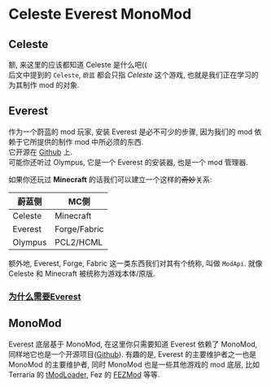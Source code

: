 # Celeste Everest MonoMod

## Celeste

额, 来这里的应该都知道 Celeste 是什么吧((  
后文中提到的 `Celeste`, `蔚蓝` 都会只指 *Celeste* 这个游戏, 也就是我们正在学习的为其制作 mod 的对象.

## Everest

作为一个蔚蓝的 mod 玩家, 安装 Everest 是必不可少的步骤, 因为我们的 mod 依赖于它所提供的制作 mod 中所必须的东西.  
它开源在 [Github](https://github.com/EverestAPI/Everest) 上.  
可能你还听过 Olympus, 它是一个 Everest 的安装器, 也是一个 mod 管理器.

<!--双波浪号删除线嵌在中文里在 mkdocs 中有解析问题... 所以只能使用 del 了-->
如果你还玩过 **Minecraft** 的话我们可以建立一个这样的<del>奇妙</del>关系:

|蔚蓝侧|MC侧|
|-|-|
|Celeste|Minecraft|
|Everest|Forge/Fabric|
|Olympus|PCL2/HCML|

额外地, Everest, Forge, Fabric 这一类东西我们对其有个统称, 叫做 `ModApi`. 就像 Celeste 和 Minecraft 被统称为游戏本体/原版.

### [为什么需要Everest](../extra_cmcc/cmcc/faq.md#what-does-everest-do)


## MonoMod

Everest 底层基于 MonoMod, 在这里你只需要知道 Everest 依赖了 MonoMod, 同样地它也是一个开源项目([Github](https://github.com/MonoMod/MonoMod)).
有趣的是, Everest 的主要维护者之一也是 MonoMod 的主要维护者, 同时 MonoMod 也是一些其他游戏的 mod 底层,
比如 Terraria 的 [tModLoader](https://github.com/blushiemagic/tModLoader),
Fez 的 [FEZMod](https://github.com/0x0ade/FEZMod-Legacy) 等等.
